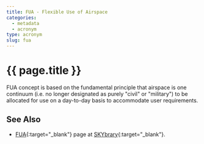 ```yaml
---
title: FUA - Flexible Use of Airspace
categories:
  - metadata
  - acronym
type: acronym
slug: fua
---
```

# {{ page.title }}

FUA concept is based on the fundamental principle that airspace is one
continuum (i.e. no longer designated as purely "civil" or "military")
to be allocated for use on a day-to-day basis to accommodate
user requirements.


## See Also

* [FUA][fuaSB]{:target="_blank"} page at [SKYbrary][sb]{:target="_blank"}.


[fuaSB]: <http://www.skybrary.aero/index.php/Flexible_Use_of_Airspace> "FUA - SKYbrary"
[sb]: <http://www.skybrary.aero> "SKYbrary"
